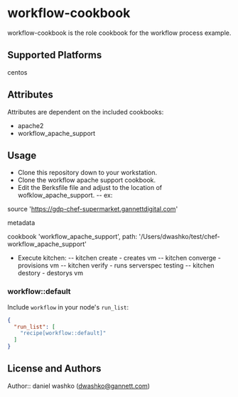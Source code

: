 # workflow-cookbook

workflow-cookbook is the role cookbook for the workflow process example.

## Supported Platforms

centos

## Attributes

Attributes are dependent on the included cookbooks:

 - apache2
 - workflow_apache_support

## Usage

 - Clone this repository down to your workstation. 
 - Clone the workflow apache support cookbook.
 - Edit the Berksfile file and adjust to the location of wofklow_apache_support.
 -- ex: 

 source 'https://gdp-chef-supermarket.gannettdigital.com'

 metadata

 cookbook 'workflow_apache_support', path: '/Users/dwashko/test/chef-workflow_apache_support'

 - Execute kitchen:
 -- kitchen create - creates vm
 -- kitchen converge - provisions vm
 -- kitchen verify - runs serverspec testing
 -- kitchen destory - destorys vm

### workflow::default

Include `workflow` in your node's `run_list`:

```json
{
  "run_list": [
    "recipe[workflow::default]"
  ]
}
```

## License and Authors

Author:: daniel washko (<dwashko@gannett.com>)
